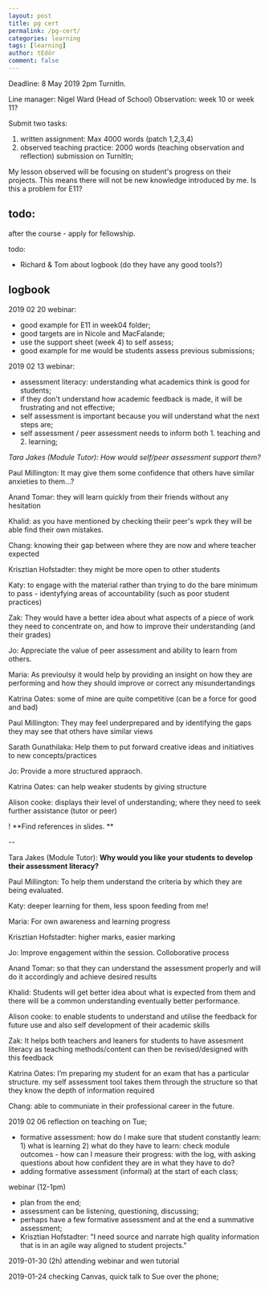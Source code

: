 ```yaml
---
layout: post
title: pg cert
permalink: /pg-cert/
categories: learning
tags: [learning]
author: tEdör
comment: false
---
```


Deadline: 8 May 2019 2pm TurnitIn.

Line manager: Nigel Ward (Head of School)
Observation: week 10 or week 11?

Submit two tasks:
1) written assignment: Max 4000 words (patch 1,2,3,4)
2) observed teaching practice: 2000 words (teaching observation and reflection)
submission on TurnitIn;

My lesson observed will be focusing on student's progress on their projects. This means there will not be new knowledge introduced by me. Is this a problem for E11?

## todo:
after the course - apply for fellowship.

todo:
- Richard & Tom about logbook (do they have any good tools?)


## logbook

2019 02 20
webinar:
* good example for E11 in week04 folder;
* good targets are in Nicole and MacFalande;
* use the support sheet (week 4) to self assess;
* good example for me would be students assess previous submissions;



2019 02 13
webinar:
- assessment literacy: understanding what academics think is good for students;
- if they don't understand how academic feedback is made, it will be frustrating and not effective;
- self assessment is important because you will understand what the next steps are;
- self assessment / peer assessment needs to inform both 1. teaching and 2. learning;


_Tara Jakes (Module Tutor): How would self/peer assessment support them?_

Paul Millington: It may give them some confidence that others have similar anxieties to them...?

Anand Tomar: they will learn quickly from their friends without any hesitation

Khalid: as you have mentioned by checking theiir peer's wprk they will be able find their own mistakes.

Chang: knowing their gap between where they are now and where teacher expected

Krisztian Hofstadter: they might be more open to other students

Katy: to engage with the material rather than trying to do the bare minimum to pass - identyfying areas of accountability (such as poor student practices)

Zak: They would have a better idea about what aspects of a piece of work they need to concentrate on, and how to improve their understanding (and their grades)

Jo: Appreciate the value of peer assessment and ability to learn from others.

Maria: As previoulsy it would help by providing an insight on how they are performing and how they should improve or correct any misundertandings

Katrina Oates: some of mine are quite competitive (can be a force for good and bad)

Paul Millington: They may feel underprepared and by identifying the gaps they may see that others have similar views

Sarath Gunathilaka: Help them to put forward creative ideas and initiatives to new concepts/practices

Jo: Provide a more structured appraoch.

Katrina Oates: can help weaker students by giving structure

Alison cooke: displays their level of understanding; where they need to seek further assistance  (tutor or peer)

! **Find references in slides. **

--

Tara Jakes (Module Tutor): **Why would you like your students to develop their assessment literacy?**

Paul Millington: To help them understand the criteria by which they are being evaluated.

Katy: deeper learning for them, less spoon feeding from me!

Maria: For own awareness and learning progress

Krisztian Hofstadter: higher marks, easier marking

Jo: Improve engagement within the session. Colloborative process

Anand Tomar: so that they can understand the assessment properly and will do it accordingly and achieve desired results

Khalid: Students will get better idea about what is expected from them and there will be a common understanding eventually better performance.

Alison cooke: to enable students to understand and utilise the feedback for future use and also self development of their academic skills

Zak: It helps both teachers and leaners for students to have assesment literacy as teaching methods/content can then be revised/designed with this feedback

Katrina Oates: I’m preparing my student for an exam that has a particular structure. my self assessment tool takes them through the structure so that they know the depth of information required

Chang: able to communiate in their professional career in the future.

2019 02 06
reflection on teaching on Tue;
- formative assessment: how do I make sure that student constantly learn: 1) what is learning 2) what do they have to learn: check module outcomes - how can I measure their progress: with the log, with asking questions about how confident they are in what they have to do?
- adding formative assessment (informal) at the start of each class;

webinar (12-1pm)
- plan from the end;
- assessment can be listening, questioning, discussing;
- perhaps have a few formative assessment and at the end a summative assessment;
- Krisztian Hofstadter: "I need source and narrate high quality information that is in an agile way aligned to student projects."


2019-01-30 (2h)
attending webinar and wen tutorial

2019-01-24
checking Canvas, quick talk to Sue over the phone;
